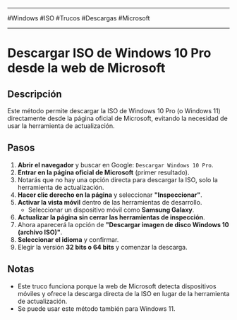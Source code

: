 
---

#Windows #ISO #Trucos #Descargas #Microsoft

---
# Descargar ISO de Windows 10 Pro desde la web de Microsoft

## Descripción

Este método permite descargar la ISO de Windows 10 Pro (o Windows 11) directamente desde la página oficial de Microsoft, evitando la necesidad de usar la herramienta de actualización.

## Pasos

1. **Abrir el navegador** y buscar en Google: `Descargar Windows 10 Pro`.
2. **Entrar en la página oficial de Microsoft** (primer resultado).
3. Notarás que no hay una opción directa para descargar la ISO, solo la herramienta de actualización.
4. **Hacer clic derecho en la página** y seleccionar **"Inspeccionar"**.
5. **Activar la vista móvil** dentro de las herramientas de desarrollo.
    - Seleccionar un dispositivo móvil como **Samsung Galaxy**.
6. **Actualizar la página sin cerrar las herramientas de inspección**.
7. Ahora aparecerá la opción de **"Descargar imagen de disco Windows 10 (archivo ISO)"**.
8. **Seleccionar el idioma** y confirmar.
9. Elegir la versión **32 bits o 64 bits** y comenzar la descarga.

## Notas

- Este truco funciona porque la web de Microsoft detecta dispositivos móviles y ofrece la descarga directa de la ISO en lugar de la herramienta de actualización.
- Se puede usar este método también para Windows 11.

